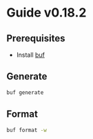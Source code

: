# Guide v0.18.2

## Prerequisites

- Install [buf](https://docs.buf.build/installation)

## Generate

```sh
buf generate
```

## Format

```sh
buf format -w
```
